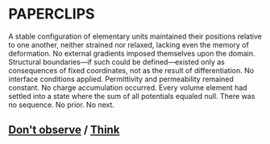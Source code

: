 # PAPERCLIPS

A stable configuration of elementary units maintained their positions relative to one another, neither strained nor relaxed, lacking even the memory of deformation. No external gradients imposed themselves upon the domain. Structural boundaries—if such could be defined—existed only as consequences of fixed coordinates, not as the result of differentiation. No interface conditions applied. Permittivity and permeability remained constant. No charge accumulation occurred. Every volume element had settled into a state where the sum of all potentials equaled null. There was no sequence. No prior. No next.

## [Don't observe](page-6aa522911f40d95b) / [Think](page-e792f95d4a341bdf)
